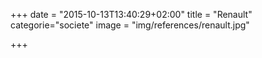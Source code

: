 +++
date = "2015-10-13T13:40:29+02:00"
title = "Renault"
categorie="societe"
image = "img/references/renault.jpg"

+++

